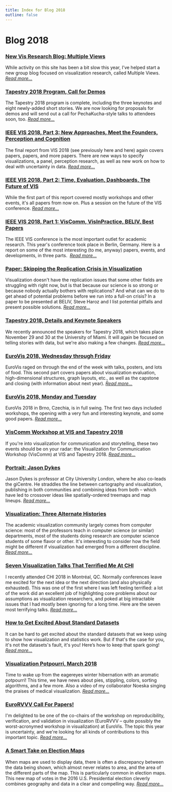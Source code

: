 ```yaml
---
title: Index for Blog 2018
outline: false
---
```


# Blog 2018

### <a href="/blog/2018/new-vis-research-blog-multiple-views">New Vis Research Blog: Multiple Views</a>
While activity on this site has been a bit slow this year, I’ve helped start a new group blog focused on visualization research, called Multiple Views. _<a href="/blog/2018/new-vis-research-blog-multiple-views">Read more…</a>_

### <a href="/blog/2018/tapestry-2018-program-call-for-demos">Tapestry 2018 Program, Call for Demos</a>
The Tapestry 2018 program is complete, including the three keynotes and eight newly-added short stories. We are now looking for proposals for demos and will send out a call for PechaKucha-style talks to attendees soon, too. _<a href="/blog/2018/tapestry-2018-program-call-for-demos">Read more…</a>_

### <a href="/blog/2018/ieee-vis-2018-storytelling-meet-the-founders-perception-and-cognition">IEEE VIS 2018, Part 3: New Approaches, Meet the Founders, Perception and Cognition</a>
The final report from VIS 2018 (see previously here and here) again covers papers, papers, and more papers. There are new ways to specify visualizations, a panel, perception research, as well as new work on how to deal with uncertainty in data. _<a href="/blog/2018/ieee-vis-2018-storytelling-meet-the-founders-perception-and-cognition">Read more…</a>_

### <a href="/blog/2018/ieee-vis-2018-time-evaluation-dashboards-the-future-of-vis">IEEE VIS 2018, Part 2: Time, Evaluation, Dashboards, The Future of VIS</a>
While the first part of this report covered mostly workshops and other events, it's all papers from now on. Plus a session on the future of the VIS conference. _<a href="/blog/2018/ieee-vis-2018-time-evaluation-dashboards-the-future-of-vis">Read more…</a>_

### <a href="/blog/2018/ieee-vis-2018-viscomm-visinpractice-beliv-best-papers">IEEE VIS 2018, Part 1: VisComm, VisInPractice, BELIV, Best Papers</a>
The&nbsp;IEEE VIS conference&nbsp;is the most important outlet for academic research. This year's conference took place in Berlin, Germany. Here is a report on some of the most interesting (to me, anyway) papers, events, and developments, in three parts.&nbsp; _<a href="/blog/2018/ieee-vis-2018-viscomm-visinpractice-beliv-best-papers">Read more…</a>_

### <a href="/blog/2018/skipping-the-replication-crisis-in-visualization">Paper: Skipping the Replication Crisis in Visualization</a>
Visualization doesn't have the replication issues that some other fields are struggling with right now, but is that because our science is so strong or because nobody actually bothers with replications? And what can we do to get ahead of potential problems before we run into a full-on crisis? In a paper to be presented at BELIV, Steve Haroz and I list potential pitfalls and present possible solutions. _<a href="/blog/2018/skipping-the-replication-crisis-in-visualization">Read more…</a>_

### <a href="/blog/2018/tapestry-2018-details-and-keynote-speakers">Tapestry 2018, Details and Keynote Speakers</a>
We recently announced the speakers for Tapestry 2018, which takes place November 29 and 30 at the University of Miami. It will again be focused on telling stories with data, but we're also making a few changes. _<a href="/blog/2018/tapestry-2018-details-and-keynote-speakers">Read more…</a>_

### <a href="/blog/2018/eurovis-2018-wednesday-through-friday">EuroVis 2018, Wednesday through Friday</a>
EuroVis raged on through the end of the week with talks, posters, and lots of food. This second part covers papers about visualization evaluation, high-dimensional structures, graph layouts, etc., as well as the capstone and closing (with information about next year). _<a href="/blog/2018/eurovis-2018-wednesday-through-friday">Read more…</a>_

### <a href="/blog/2018/eurovis-2018-monday-and-tuesday">EuroVis 2018, Monday and Tuesday</a>
EuroVis 2018 in Brno, Czechia, is in full swing. The first two days included workshops, the opening with a very fun and interesting keynote, and some good papers. _<a href="/blog/2018/eurovis-2018-monday-and-tuesday">Read more…</a>_

### <a href="/blog/2018/viscomm-workshop-at-vis-and-tapestry-2018">VisComm Workshop at VIS and Tapestry 2018</a>
If you're into visualization for communication and storytelling, these two events should be on your radar: the Visualization for Communication Workshop (VisComm) at VIS and Tapestry 2018. _<a href="/blog/2018/viscomm-workshop-at-vis-and-tapestry-2018">Read more…</a>_

### <a href="/blog/2018/jason-dykes">Portrait: Jason Dykes</a>
Jason Dykes is professor at City University London, where he also co-leads the giCentre. He straddles the line between cartography and visualization, publishing in both communities and combining ideas from both – which have led to crossover ideas like spatially-ordered treemaps and map lineups. _<a href="/blog/2018/jason-dykes">Read more…</a>_

### <a href="/blog/2018/visualization-five-alternate-histories">Visualization: Three Alternate Histories</a>
The academic visualization community largely comes from computer science: most of the professors teach in computer science (or similar) departments, most of the students doing research are computer science students of some flavor or other. It's interesting to consider how the field might be different if visualization had emerged from a different discipline. _<a href="/blog/2018/visualization-five-alternate-histories">Read more…</a>_

### <a href="/blog/2018/seven-visualization-talks-that-terrified-me-at-chi">Seven Visualization Talks That Terrified Me At CHI</a>
I recently attended CHI 2018 in Montréal, QC. Normally conferences leave me excited for the next idea or the next direction (and also physically exhausted). This was one of the first where I was left feeling terrified: a lot of the work did an excellent job of highlighting core problems about our assumptions as visualization researchers, and poked at big intractable issues that I had mostly been ignoring for a long time. Here are the seven most terrifying talks. _<a href="/blog/2018/seven-visualization-talks-that-terrified-me-at-chi">Read more…</a>_

### <a href="/blog/2018/how-to-get-excited-about-standard-datasets">How to Get Excited About Standard Datasets</a>
It can be hard to get excited about the standard datasets that we keep using to show how visualization and statistics work. But if that's the case for you, it's not the datasets's fault, it's you! Here’s how to keep that spark going! _<a href="/blog/2018/how-to-get-excited-about-standard-datasets">Read more…</a>_

### <a href="/blog/2018/march-2018">Visualization Potpourri, March 2018</a>
Time to wake up from the eagereyes winter hibernation with an aromatic potpourri! This time, we have news about pies, stippling, colors, sorting algorithms, and a few more. Also a video of my collaborator Noeska singing the praises of medical visualization. _<a href="/blog/2018/march-2018">Read more…</a>_

### <a href="/blog/2018/eurorvvv-call-for-papers">EuroRVVV Call For Papers!</a>
I'm delighted to be one of the co-chairs of the workshop on reproducibility, verification, and validation in visualization (EuroRVVV – quite possibly the worst-acronymed workshop in visualization) at EuroVis. The topic this year is uncertainty, and we're looking for all kinds of contributions to this important topic. _<a href="/blog/2018/eurorvvv-call-for-papers">Read more…</a>_

### <a href="/blog/2018/a-smart-take-on-election-maps">A Smart Take on Election Maps</a>
When maps are used to display data, there is often a discrepancy between the data being shown, which almost never relates to area, and the area of the different parts of the map. This is particularly common in election maps. This new map of votes in the 2016 U.S. Presidential election cleverly combines geography and data in a clear and compelling way. _<a href="/blog/2018/a-smart-take-on-election-maps">Read more…</a>_

